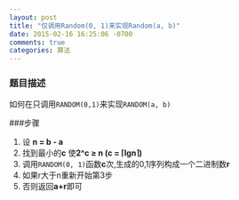 ```yaml
---
layout: post
title: "仅调用Random(0, 1)来实现Random(a, b)"
date: 2015-02-16 16:25:06 -0700
comments: true
categories: 算法
---
```

### 题目描述
如何在只调用`RANDOM(0,1)`来实现`RANDOM(a, b)`

###步骤

1. 设 **n = b - a**
2. 找到最小的**c** 使**2^c ≥ n  (c = ⌈lgn⌉)**
3. 调用`RANDOM(0, 1)`函数**c**次,生成的0,1序列构成一个二进制数**r**
4.  如果r大于n重新开始第3步
5. 否则返回**a+r**即可
